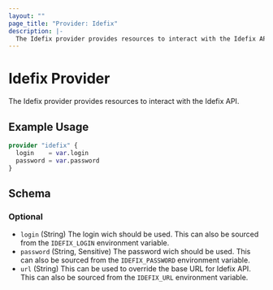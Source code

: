 ```yaml
---
layout: ""
page_title: "Provider: Idefix"
description: |-
  The Idefix provider provides resources to interact with the Idefix API.
---
```


# Idefix Provider

The Idefix provider provides resources to interact with the Idefix API.

## Example Usage

```terraform
provider "idefix" {
  login    = var.login
  password = var.password
}
```

<!-- schema generated by tfplugindocs -->
## Schema

### Optional

- `login` (String) The login wich should be used. This can also be sourced from the `IDEFIX_LOGIN` environment variable.
- `password` (String, Sensitive) The password wich should be used. This can also be sourced from the `IDEFIX_PASSWORD` environment variable.
- `url` (String) This can be used to override the base URL for Idefix API. This can also be sourced from the `IDEFIX_URL` environment variable.